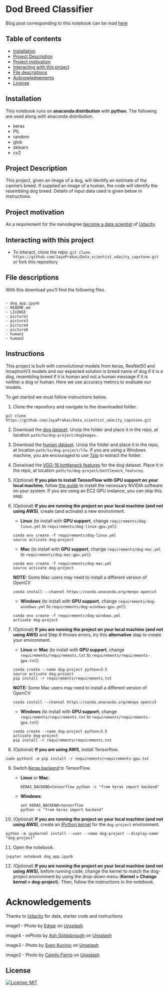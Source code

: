 # Dod Breed Classifier

Blog post corresponding to this notebook can be read [here](https://jayaprakashks.medium.com/dog-breed-classification-from-udacity-4e4be4f918b0)

## Table of contents

- [Installation](#installation)
- [Project Description](#Project-Description)
- [Project motivation](#project-motivation)
- [Interacting with this project](#Interacting-with-this-project)
- [File descriptions](#File-descriptions)
- [Acknowledgements](#Acknowledgements)
- [License](#License)


## Installation

This notebook runs on **anaconda distribution** with **python**. The following are used along with anaconda distribution.

- keras
- PIL
- random
- glob
- sklearn
- cv2

## Project Description

 This project, given an image of a dog, will identify an estimate of the canine’s breed.  If supplied an image of a human, the code will identify the resembling dog breed.
 Details of input data used is given below in instructions.

## Project motivation

As a requirement for the nanodegree [become a data scientist](https://www.udacity.com/course/data-scientist-nanodegree--nd025) of [Udacity](https://www.udacity.com/).

## Interacting with this project

- To interact, clone the repo: `git clone https://github.com/JayaPrakas/Data_scientist_udacity_capstone.git` or fork this repository

## File descriptions

With this download you'll find the following files.

```text
    
- dog_app.ipynb 
- README.md
- LICENSE
- picture1
- picture3
- picture4
- picture6
- human1
- human2

```

## Instructions

This project is built with convolutional models from keras, ResNet50 and InceptionV3 models and our expected solution is breed name of dog if it is a dog, resembling breed if it is human and not a human message if it is neither a dog or human. Here we use accuracy metrics to evaluate our models.

To get started we must follow instructions below.

1. Clone the repository and navigate to the downloaded folder.
```	
git clone https://github.com/JayaPrakas/Data_scientist_udacity_capstone.git
```

2. Download the [dog dataset](https://s3-us-west-1.amazonaws.com/udacity-aind/dog-project/dogImages.zip).  Unzip the folder and place it in the repo, at location `path/to/dog-project/dogImages`. 

3. Download the [human dataset](https://s3-us-west-1.amazonaws.com/udacity-aind/dog-project/lfw.zip).  Unzip the folder and place it in the repo, at location `path/to/dog-project/lfw`.  If you are using a Windows machine, you are encouraged to use [7zip](http://www.7-zip.org/) to extract the folder. 

4. Donwload the [VGG-16 bottleneck features](https://s3-us-west-1.amazonaws.com/udacity-aind/dog-project/DogVGG16Data.npz) for the dog dataset.  Place it in the repo, at location `path/to/dog-project/bottleneck_features`.

5. (Optional) __If you plan to install TensorFlow with GPU support on your local machine__, follow [the guide](https://www.tensorflow.org/install/) to install the necessary NVIDIA software on your system.  If you are using an EC2 GPU instance, you can skip this step.

6. (Optional) **If you are running the project on your local machine (and not using AWS)**, create (and activate) a new environment.

	- __Linux__ (to install with __GPU support__, change `requirements/dog-linux.yml` to `requirements/dog-linux-gpu.yml`): 
	```
	conda env create -f requirements/dog-linux.yml
	source activate dog-project
	```  
	- __Mac__ (to install with __GPU support__, change `requirements/dog-mac.yml` to `requirements/dog-mac-gpu.yml`): 
	```
	conda env create -f requirements/dog-mac.yml
	source activate dog-project
	```  
	**NOTE:** Some Mac users may need to install a different version of OpenCV
	```
	conda install --channel https://conda.anaconda.org/menpo opencv3
	```
	- __Windows__ (to install with __GPU support__, change `requirements/dog-windows.yml` to `requirements/dog-windows-gpu.yml`):  
	```
	conda env create -f requirements/dog-windows.yml
	activate dog-project
	```

7. (Optional) **If you are running the project on your local machine (and not using AWS)** and Step 6 throws errors, try this __alternative__ step to create your environment.

	- __Linux__ or __Mac__ (to install with __GPU support__, change `requirements/requirements.txt` to `requirements/requirements-gpu.txt`): 
	```
	conda create --name dog-project python=3.5
	source activate dog-project
	pip install -r requirements/requirements.txt
	```
	**NOTE:** Some Mac users may need to install a different version of OpenCV
	```
	conda install --channel https://conda.anaconda.org/menpo opencv3
	```
	- __Windows__ (to install with __GPU support__, change `requirements/requirements.txt` to `requirements/requirements-gpu.txt`):  
	```
	conda create --name dog-project python=3.5
	activate dog-project
	pip install -r requirements/requirements.txt
	```
	
8. (Optional) **If you are using AWS**, install Tensorflow.
```
sudo python3 -m pip install -r requirements/requirements-gpu.txt
```
	
9. Switch [Keras backend](https://keras.io/backend/) to TensorFlow.
	- __Linux__ or __Mac__: 
		```
		KERAS_BACKEND=tensorflow python -c "from keras import backend"
		```
	- __Windows__: 
		```
		set KERAS_BACKEND=tensorflow
		python -c "from keras import backend"
		```

10. (Optional) **If you are running the project on your local machine (and not using AWS)**, create an [IPython kernel](http://ipython.readthedocs.io/en/stable/install/kernel_install.html) for the `dog-project` environment. 
```
python -m ipykernel install --user --name dog-project --display-name "dog-project"
```

11. Open the notebook.
```
jupyter notebook dog_app.ipynb
```

12. (Optional) **If you are running the project on your local machine (and not using AWS)**, before running code, change the kernel to match the dog-project environment by using the drop-down menu (**Kernel > Change kernel > dog-project**). Then, follow the instructions in the notebook.

# Acknowledgements

Thanks to [Udacity](https://www.udacity.com/) for data, starter code and instructions

image1 - <span>Photo by <a href="https://unsplash.com/@e_d_g_a_r?utm_source=unsplash&amp;utm_medium=referral&amp;utm_content=creditCopyText">Edgar</a> on <a href="https://unsplash.com/s/photos/animals?utm_source=unsplash&amp;utm_medium=referral&amp;utm_content=creditCopyText">Unsplash</a></span>

image4 - m<span>Photo by <a href="https://unsplash.com/@gxldy?utm_source=unsplash&amp;utm_medium=referral&amp;utm_content=creditCopyText">Ash Goldsbrough</a> on <a href="https://unsplash.com/s/photos/dogs?utm_source=unsplash&amp;utm_medium=referral&amp;utm_content=creditCopyText">Unsplash</a></span>

image3 - <span>Photo by <a href="https://unsplash.com/@skucinic9?utm_source=unsplash&amp;utm_medium=referral&amp;utm_content=creditCopyText">Sven Kucinic</a> on <a href="https://unsplash.com/s/photos/dogs?utm_source=unsplash&amp;utm_medium=referral&amp;utm_content=creditCopyText">Unsplash</a></span>

image2 - <span>Photo by <a href="https://unsplash.com/@camilofierro14?utm_source=unsplash&amp;utm_medium=referral&amp;utm_content=creditCopyText">Camilo Fierro</a> on <a href="https://unsplash.com/s/photos/dogs?utm_source=unsplash&amp;utm_medium=referral&amp;utm_content=creditCopyText">Unsplash</a></span>


## License

[![License: MIT](https://img.shields.io/badge/License-MIT-yellow.svg)](https://opensource.org/licenses/MIT)

